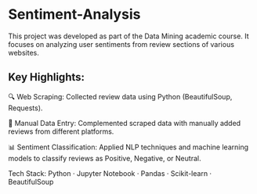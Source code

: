 # **Sentiment-Analysis**

This project was developed as part of the Data Mining academic course. It focuses on analyzing user sentiments from review sections of various websites.

## Key Highlights:

🔍 Web Scraping: Collected review data using Python (BeautifulSoup, Requests).

📝 Manual Data Entry: Complemented scraped data with manually added reviews from different platforms.

📊 Sentiment Classification: Applied NLP techniques and machine learning models to classify reviews as Positive, Negative, or Neutral.

Tech Stack: Python · Jupyter Notebook · Pandas · Scikit-learn · BeautifulSoup

